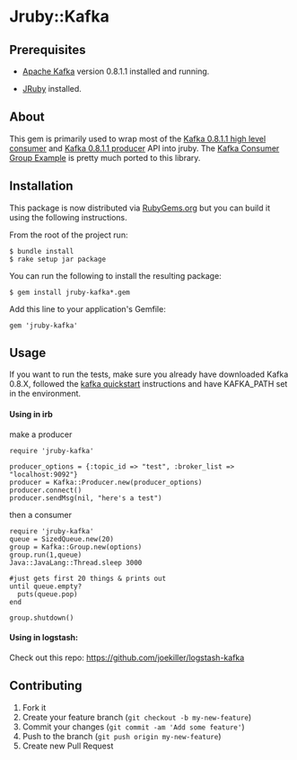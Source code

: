 # Jruby::Kafka

## Prerequisites

* [Apache Kafka] version 0.8.1.1 installed and running.

* [JRuby] installed.

[Apache Kafka]: http://kafka.apache.org/
[JRuby]: http://jruby.org/

## About

This gem is primarily used to wrap most of the [Kafka 0.8.1.1 high level consumer] and [Kafka 0.8.1.1 producer] API into
jruby.
The [Kafka Consumer Group Example] is pretty much ported to this library.

[Kafka 0.8.1.1 high level consumer]: http://kafka.apache.org/documentation.html#highlevelconsumerapi
[Kafka 0.8.1.1 producer]: https://cwiki.apache.org/confluence/display/KAFKA/0.8.0+Producer+Example
[Kafka Consumer Group Example]: https://cwiki.apache.org/confluence/display/KAFKA/Consumer+Group+Example

## Installation

This package is now distributed via [RubyGems.org](http://rubygems.org) but you can build it using the following instructions.

From the root of the project run:

    $ bundle install
    $ rake setup jar package

You can run the following to install the resulting package:

    $ gem install jruby-kafka*.gem

Add this line to your application's Gemfile:

    gem 'jruby-kafka'

## Usage

If you want to run the tests, make sure you already have downloaded Kafka 0.8.X, followed the [kafka quickstart]
instructions and have KAFKA_PATH set in the environment.

[kafka quickstart]: http://kafka.apache.org/documentation.html#quickstart

#### Using in irb

make a producer

    require 'jruby-kafka'

    producer_options = {:topic_id => "test", :broker_list => "localhost:9092"}
    producer = Kafka::Producer.new(producer_options)
    producer.connect()
    producer.sendMsg(nil, "here's a test")


then a consumer

    require 'jruby-kafka'
    queue = SizedQueue.new(20)
    group = Kafka::Group.new(options)
    group.run(1,queue)
    Java::JavaLang::Thread.sleep 3000

    #just gets first 20 things & prints out
    until queue.empty?
      puts(queue.pop)
    end

    group.shutdown()



#### Using in logstash:

Check out this repo: https://github.com/joekiller/logstash-kafka

## Contributing

1. Fork it
2. Create your feature branch (`git checkout -b my-new-feature`)
3. Commit your changes (`git commit -am 'Add some feature'`)
4. Push to the branch (`git push origin my-new-feature`)
5. Create new Pull Request

